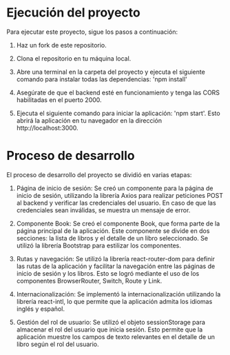 # Ejecución del proyecto

Para ejecutar este proyecto, sigue los pasos a continuación:

1. Haz un fork de este repositorio.

2. Clona el repositorio en tu máquina local.

3. Abre una terminal en la carpeta del proyecto y ejecuta el siguiente comando para instalar todas las dependencias: 'npm install'

4. Asegúrate de que el backend esté en funcionamiento y tenga las CORS habilitadas en el puerto 2000.

5. Ejecuta el siguiente comando para iniciar la aplicación: 'npm start'. Esto abrirá la aplicación en tu navegador en la dirección http://localhost:3000.

# Proceso de desarrollo

El proceso de desarrollo del proyecto se dividió en varias etapas:

1. Página de inicio de sesión: Se creó un componente para la página de inicio de sesión, utilizando la librería Axios para realizar peticiones POST al backend y verificar las credenciales del usuario. En caso de que las credenciales sean inválidas, se muestra un mensaje de error.

2. Componente Book: Se creó el componente Book, que forma parte de la página principal de la aplicación. Este componente se divide en dos secciones: la lista de libros y el detalle de un libro seleccionado. Se utilizó la librería Bootstrap para estilizar los componentes.

3. Rutas y navegación: Se utilizó la librería react-router-dom para definir las rutas de la aplicación y facilitar la navegación entre las páginas de inicio de sesión y los libros. Esto se logró mediante el uso de los componentes BrowserRouter, Switch, Route y Link.

4. Internacionalización: Se implementó la internacionalización utilizando la librería react-intl, lo que permite que la aplicación admita los idiomas inglés y español.

5. Gestión del rol de usuario: Se utilizó el objeto sessionStorage para almacenar el rol del usuario que inicia sesión. Esto permite que la aplicación muestre los campos de texto relevantes en el detalle de un libro según el rol del usuario.